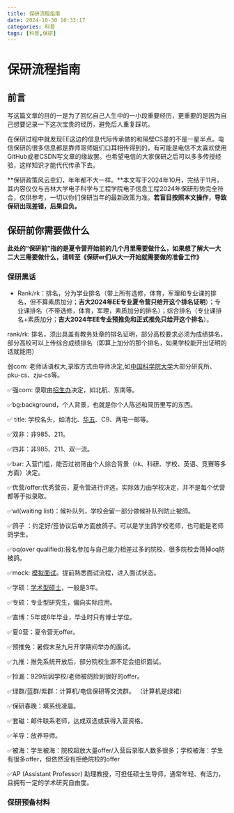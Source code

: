 ```yaml
---
title: 保研流程指南
date: 2024-10-30 10:33:17
categories: 科普
tags: [科普,保研]
---
```


# 保研流程指南

## 前言

写这篇文章的目的一是为了回忆自己人生中的一小段重要经历，更重要的是因为自己想要记录一下这次宝贵的经历，避免后人重复踩坑。

在保研过程中就发现EE这边的信息代际传承做的和隔壁CS差的不是一星半点。电信保研的很多信息都是靠师哥师姐们口耳相传得到的，有可能是电信不太喜欢使用GitHub或者CSDN写文章的缘故罢。也希望电信的大家保研之后可以多多传授经验，这样知识才能代代传承下去。

**保研政策风云变幻，年年都不大一样。**本文写于2024年10月，完结于11月，其内容仅仅与吉林大学电子科学与工程学院电子信息工程2024年保研形势完全符合，仅供参考，一切以你们保研当年的最新政策为准。**若盲目按照本文操作，导致保研出现差错，后果自负。**



## 保研前你需要做什么

**此处的“保研前”指的是夏令营开始前的几个月里需要做什么，如果想了解大一大二大三需要做什么，请转至《保研er们从大一开始就需要做的准备工作》**

### 保研黑话

- Rank/rk：排名，分为学业排名（带上所有选修，体育，军理和专业课的排名，但不算素质加分；**吉大2024年EE专业夏令营只给开这个排名证明**）；专业课排名（不带选修，体育，军理，素质加分的排名）；综合排名（专业课排名+素质加分；**吉大2024年EE专业预推免和正式推免只给开这个排名**）。



rank/rk: 排名，须出具盖有教务处章的排名证明，部分高校要求必须为成绩排名，部分高校可以上传综合成绩排名（即算上加分的那个排名，如果学校能开出证明的话就能用）

弱com: 老师话语权大,录取方式由导师决定,如[中国科学院大学](https://zhida.zhihu.com/search?content_id=240344998&content_type=Article&match_order=1&q=中国科学院大学&zhida_source=entity)大部分研究所、pku-cs、zju-cs等。

✅强com: 录取由[招生办](https://zhida.zhihu.com/search?content_id=240344998&content_type=Article&match_order=1&q=招生办&zhida_source=entity)决定，如北航、东南等。

✅bg:background，个人背景，也就是你个人陈述和简历里写的东西。

✅ title: 学校名头，如清北、[华五](https://zhida.zhihu.com/search?content_id=240344998&content_type=Article&match_order=1&q=华五&zhida_source=entity)、C9、两电一邮等。

✅双非：非985、211。

✅四非：非985、211、双一流。

✅bar: 入营门槛，能否过初筛由个人综合背景（rk、科研、学校、英语、竞赛等多方面）决定。

✅优营/offer:优秀营员，夏令营进行评选，实际效力由学校决定，并不是每个优营都等于拟录取。

✅wl(waiting list)：候补队列，学校会留一部分做候补队列防止被鸽。

✅鸽子 ️：约定好/签协议后单方面放鸽子。可以是学生鸽学校老师，也可能是老师鸽学生。

✅oq(over qualified):报名参加与自己能力相差过多的院校，很多院校会筛掉oq防被鸽。

✅mock: [模拟面试](https://zhida.zhihu.com/search?content_id=240344998&content_type=Article&match_order=1&q=模拟面试&zhida_source=entity)。提前熟悉面试流程，进入面试状态。

✅学硕：[学术型硕士](https://zhida.zhihu.com/search?content_id=240344998&content_type=Article&match_order=1&q=学术型硕士&zhida_source=entity)，一般是3年。

✅专硕：专业型研究生，偏向实际应用。

✅直博：5年或6年毕业，毕业时只有博士学位。

✅夏0营：夏令营无offer。

✅预推免：暑假末至九月开学期间举办的面试。

✅九推：推免系统开放后，部分院校生源不足会组织面试。

✅捡漏：929后因学校/老师被鸽捡到很好的offer。

✅绿群/蓝群/紫群：计算机/电信保研等交流群。 （计算机是绿裙）

✅保研春晚：填系统凌晨。

✅套磁：邮件联系老师，达成双选或获得入营资格。

✅羊导：放养导师。

✅被海：学生被海：院校超放大量offer/入营后录取人数多很多；学校被海：学生有很多offer，但依然没有拒绝院校的offer

✅AP (Assistant Professor) 助理教授，可担任硕士生导师，通常年轻、有活力，且拥有一定的学术研究自由度。



### 保研预备材料



